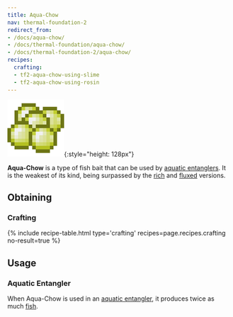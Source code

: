 ```yaml
---
title: Aqua-Chow
nav: thermal-foundation-2
redirect_from:
- /docs/aqua-chow/
- /docs/thermal-foundation/aqua-chow/
- /docs/thermal-foundation-2/aqua-chow/
recipes:
  crafting:
  - tf2-aqua-chow-using-slime
  - tf2-aqua-chow-using-rosin
---
```


![Aqua-Chow](/assets/images/thermal-foundation-2/aqua-chow.png){:style="height: 128px"}


**Aqua-Chow** is a type of fish bait that can be used by [aquatic
entanglers](/docs/1.12/thermal-expansion-5/aquatic-entangler/). It is the weakest of its kind, being
surpassed by the [rich](/docs/1.12/thermal-foundation-2/rich-aqua-chow/) and
[fluxed](/docs/1.12/thermal-foundation-2/fluxed-aqua-chow/) versions.


Obtaining
---------

### Crafting
{% include recipe-table.html type='crafting' recipes=page.recipes.crafting no-result=true %}


Usage
-----

### Aquatic Entangler
When Aqua-Chow is used in an [aquatic entangler](/docs/1.12/thermal-expansion-5/aquatic-entangler/), it
produces twice as much [fish](https://minecraft.gamepedia.com/Fish).
